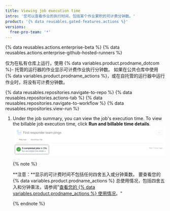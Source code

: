 ```yaml
---
title: Viewing job execution time
intro: '您可以查看作业的执行时间，包括某个作业累积的可计费分钟数。'
product: '{% data reusables.gated-features.actions %}'
versions:
  free-pro-team: '*'
---
```


{% data reusables.actions.enterprise-beta %}
{% data reusables.actions.enterprise-github-hosted-runners %}

仅为在私有仓库上运行，使用 {% data variables.product.prodname_dotcom %}- 托管的运行器的作业显示可计费作业执行分钟数。 如果在公共仓库中使用 {% data variables.product.prodname_actions %}，或在自托管的运行器中运行作业时，将没有可计费分钟数。

{% data reusables.repositories.navigate-to-repo %}
{% data reusables.repositories.actions-tab %}
{% data reusables.repositories.navigate-to-workflow %}
{% data reusables.repositories.view-run %}
1. Under the job summary, you can view the job's execution time. To view the billable job execution time, click **Run and billable time details**. ![运行和可计费时间详细信息链接](/assets/images/help/repository/view-run-billable-time.png)

   {% note %}

   **注意：**显示的可计费时间不包括任何四舍五入或分钟乘数。 要查看您的 {% data variables.product.prodname_actions %} 总使用情况，包括四舍五入和分钟乘法，请参阅"[查看您的 {% data variables.product.prodname_actions %} 使用情况](/github/setting-up-and-managing-billing-and-payments-on-github/viewing-your-github-actions-usage)。"

   {% endnote %}
